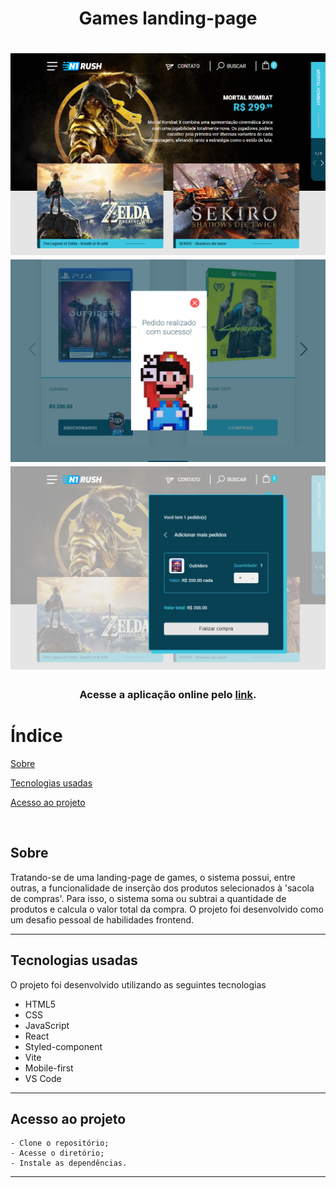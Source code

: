 <h1 align="center">Games landing-page</h1>

<h1 align="center">
<img width="800" src="public/assets/presentation/img1.png"/>
<img width="800" src="public/assets/presentation/img2.png"/>
<img width="800" src="public/assets/presentation/img3.png"/>
</h1>

<h3 align="center">
    Acesse a aplicação online pelo 
    <a href="https://landing-page-henna-two.vercel.app/">link</a>.
<h3 >

# Índice

[Sobre](#-sobre)

[Tecnologias usadas](#-tecnologias-usadas)

[Acesso ao projeto](#-acesso-ao-projeto)

<br/>

##  Sobre

Tratando-se de uma landing-page de games, o sistema possui, entre outras, a funcionalidade de inserção dos produtos selecionados à 'sacola de compras'. Para isso, o sistema soma ou subtrai a quantidade de produtos e calcula o valor total da compra.
O projeto foi desenvolvido como um desafio pessoal de habilidades frontend.

---

## Tecnologias usadas

O projeto foi desenvolvido utilizando as seguintes tecnologias

- HTML5
- CSS
- JavaScript
- React
- Styled-component
- Vite
- Mobile-first
- VS Code

---

## Acesso ao projeto
    - Clone o repositório; 
    - Acesse o diretório;
    - Instale as dependências.
   
---





